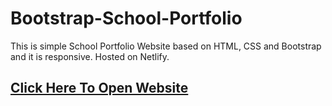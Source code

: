 # Bootstrap-School-Portfolio
This is simple School Portfolio Website based on HTML, CSS and Bootstrap  and it is responsive.
Hosted on Netlify.

## [Click Here To Open Website](https://bootstrap-school-portfolio.netlify.app/)
